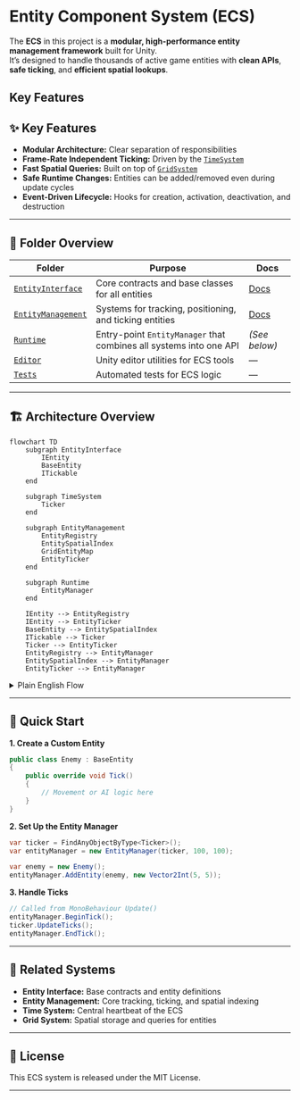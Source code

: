 # Entity Component System (ECS)

The **ECS** in this project is a **modular, high-performance entity management framework** built for Unity.  
It’s designed to handle thousands of active game entities with **clean APIs**, **safe ticking**, and **efficient spatial lookups**.


##  Key Features


## ✨ Key Features

- **Modular Architecture:** Clear separation of responsibilities
- **Frame-Rate Independent Ticking:** Driven by the [`TimeSystem`](../TimeSystem/README.md)
- **Fast Spatial Queries:** Built on top of [`GridSystem`](../GridSystem/README.md)
- **Safe Runtime Changes:** Entities can be added/removed even during update cycles
- **Event-Driven Lifecycle:** Hooks for creation, activation, deactivation, and destruction

---

## 📁 Folder Overview

| Folder | Purpose | Docs |
|--------|---------|------|
| [`EntityInterface`](./EntityInterface/README.md) | Core contracts and base classes for all entities | [Docs](./EntityInterface/README.md) |
| [`EntityManagement`](./EntityManagement/README.md) | Systems for tracking, positioning, and ticking entities | [Docs](./EntityManagement/README.md) |
| [`Runtime`](./Runtime) | Entry-point `EntityManager` that combines all systems into one API | _(See below)_ |
| [`Editor`](./Editor) | Unity editor utilities for ECS tools | — |
| [`Tests`](./Tests) | Automated tests for ECS logic | — |

---

## 🏗️ Architecture Overview

```mermaid
flowchart TD
    subgraph EntityInterface
        IEntity
        BaseEntity
        ITickable
    end

    subgraph TimeSystem
        Ticker
    end

    subgraph EntityManagement
        EntityRegistry
        EntitySpatialIndex
        GridEntityMap
        EntityTicker
    end

    subgraph Runtime
        EntityManager
    end

    IEntity --> EntityRegistry
    IEntity --> EntityTicker
    BaseEntity --> EntitySpatialIndex
    ITickable --> Ticker
    Ticker --> EntityTicker
    EntityRegistry --> EntityManager
    EntitySpatialIndex --> EntityManager
    EntityTicker --> EntityManager
```

<details>
<summary>Plain English Flow</summary>

* Entities implement `IEntity` (or extend `BaseEntity`).
* `EntityManager` registers entities into:
  * Registry for fast ID lookups
  * Spatial Index for location queries
  * Ticker for updates
* `Ticker` (from Time System) calls `Tick()` on all entities at a fixed interval.
* `GridEntityMap` stores and retrieves entities by their grid position.

</details>

---

## 🚀 Quick Start

**1. Create a Custom Entity**

```csharp
public class Enemy : BaseEntity
{
    public override void Tick()
    {
        // Movement or AI logic here
    }
}
```

**2. Set Up the Entity Manager**

```csharp
var ticker = FindAnyObjectByType<Ticker>();
var entityManager = new EntityManager(ticker, 100, 100);

var enemy = new Enemy();
entityManager.AddEntity(enemy, new Vector2Int(5, 5));
```

**3. Handle Ticks**

```csharp
// Called from MonoBehaviour Update()
entityManager.BeginTick();
ticker.UpdateTicks();
entityManager.EndTick();
```

---

## 🔗 Related Systems

- **Entity Interface:** Base contracts and entity definitions
- **Entity Management:** Core tracking, ticking, and spatial indexing
- **Time System:** Central heartbeat of the ECS
- **Grid System:** Spatial storage and queries for entities

---

## 📄 License

This ECS system is released under the MIT License.

---
